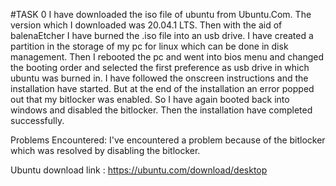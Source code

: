 
 #TASK 0
I have downloaded the iso file of ubuntu from Ubuntu.Com. 
The version which I downloaded was 20.04.1 LTS.
Then with the aid of balenaEtcher I have burned the .iso file into an usb drive.
I have created a partition in the storage of my pc for linux which can be done in disk management.
Then I rebooted the pc and went into bios menu and changed the booting order and selected the first preference as usb drive in which ubuntu was burned in.
I have followed the onscreen instructions and the installation have started.
But at the end of the installation an error popped out that my bitlocker was enabled.
So I have again booted back into windows and disabled the bitlocker.
Then the installation have completed successfully.


Problems Encountered: I've encountered a problem because of the bitlocker which was resolved by disabling the bitlocker.

Ubuntu download link : https://ubuntu.com/download/desktop


